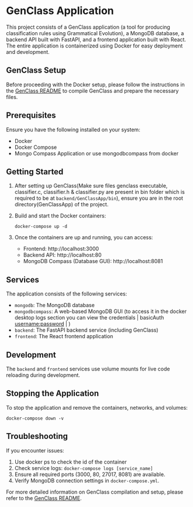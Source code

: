 # GenClass Application

This project consists of a GenClass application (a tool for producing classification rules using Grammatical Evolution), a MongoDB database, a backend API built with FastAPI, and a frontend application built with React. The entire application is containerized using Docker for easy deployment and development.

## GenClass Setup

Before proceeding with the Docker setup, please follow the instructions in the [GenClass README](../README.md) to compile GenClass and prepare the necessary files.

## Prerequisites

Ensure you have the following installed on your system:
- Docker
- Docker Compose
- Mongo Compass Application or use mongodbcompass from docker

## Getting Started

1. After setting up GenClass(Make sure files genclass executable, classifier.c, classifier.h & classifier.py are present in bin folder which is required to be at `backend/GenClassApp/bin`), ensure you are in the root directory(GenClassApp) of the project.

2. Build and start the Docker containers:
   ```
   docker-compose up -d
   ```

3. Once the containers are up and running, you can access:
   - Frontend: http://localhost:3000
   - Backend API: http://localhost:80
   - MongoDB Compass (Database GUI): http://localhost:8081

## Services

The application consists of the following services:
- `mongodb`: The MongoDB database
- `mongodbcompass`: A web-based MongoDB GUI (to access it in the docker desktop logs section you can view the credentials | basicAuth <username:password> | )
- `backend`: The FastAPI backend service (including GenClass)
- `frontend`: The React frontend application

## Development

The `backend` and `frontend` services use volume mounts for live code reloading during development.

## Stopping the Application

To stop the application and remove the containers, networks, and volumes:
```
docker-compose down -v
```

## Troubleshooting

If you encounter issues:
1. Use docker ps to check the id of the container
2. Check service logs: `docker-compose logs [service_name]`
3. Ensure all required ports (3000, 80, 27017, 8081) are available.
4. Verify MongoDB connection settings in `docker-compose.yml`.

For more detailed information on GenClass compilation and setup, please refer to the [GenClass README](../README.md).
